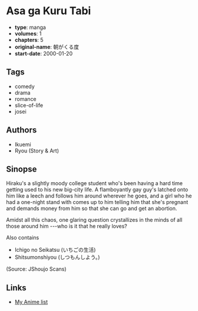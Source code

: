 # Asa ga Kuru Tabi

-   **type**: manga
-   **volumes**: 1
-   **chapters**: 5
-   **original-name**: 朝がくる度
-   **start-date**: 2000-01-20

## Tags

-   comedy
-   drama
-   romance
-   slice-of-life
-   josei

## Authors

-   Ikuemi
-   Ryou (Story & Art)

## Sinopse

Hiraku's a slightly moody college student who's been having a hard time getting used to his new big-city life. A flamboyantly gay guy's latched onto him like a leech and follows him around wherever he goes, and a girl who he had a one-night stand with comes up to him telling him that she's pregnant and demands money from him so that she can go and get an abortion.

Amidst all this chaos, one glaring question crystallizes in the minds of all those around him ---who is it that he really loves?

Also contains

-   Ichigo no Seikatsu (いちごの生活)
-   Shitsumonshiyou (しつもんしよう。)

(Source: JShoujo Scans)

## Links

-   [My Anime list](https://myanimelist.net/manga/22427/Asa_ga_Kuru_Tabi)
